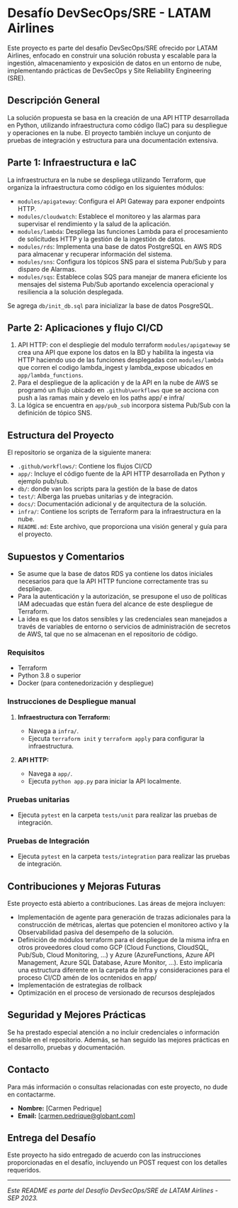 # Desafío DevSecOps/SRE - LATAM Airlines

Este proyecto es parte del desafío DevSecOps/SRE ofrecido por LATAM Airlines, enfocado en construir una solución robusta y escalable para la ingestión, almacenamiento y exposición de datos en un entorno de nube, implementando prácticas de DevSecOps y Site Reliability Engineering (SRE).

## Descripción General

La solución propuesta se basa en la creación de una API HTTP desarrollada en Python, utilizando infraestructura como código (IaC) para su despliegue y operaciones en la nube. El proyecto también incluye un conjunto de pruebas de integración y estructura para una documentación extensiva.

## Parte 1: Infraestructura e IaC
La infraestructura en la nube se despliega utilizando Terraform, que organiza la infraestructura como código en los siguientes módulos:

- `modules/apigateway`: Configura el API Gateway para exponer endpoints HTTP.
- `modules/cloudwatch`: Establece el monitoreo y las alarmas para supervisar el rendimiento y la salud de la aplicación.
- `modules/lambda`: Despliega las funciones Lambda para el procesamiento de solicitudes HTTP y la gestión de la ingestión de datos.
- `modules/rds`: Implementa una base de datos PostgreSQL en AWS RDS para almacenar y recuperar información del sistema.
- `modules/sns`: Configura los tópicos SNS para el sistema Pub/Sub y para disparo de Alarmas.
- `modules/sqs`: Establece colas SQS para manejar de manera eficiente los mensajes del sistema Pub/Sub aportando excelencia operacional y resiliencia a la solución desplegada.

Se agrega `db/init_db.sql` para inicializar la base de datos PosgreSQL. 

## Parte 2: Aplicaciones y flujo CI/CD
1. API HTTP: con el despliegie del modulo terraform `modules/apigateway` se crea una API que expone los datos en la BD y habilita la ingesta via HTTP haciendo uso de las funciones desplegadas con `modules/lambda` que corren el codigo lambda_ingest y lambda_expose ubicados en `app/lambda_functions`. 
2. Para el despliegue de la aplicación y de la API en la nube de AWS se programó un flujo ubicado en `.github\workflows` que se acciona con push a las ramas main y develo en los paths app/ e infra/
3. La lógica se encuentra en `app/pub_sub` incorpora sistema Pub/Sub con la definición de tópico SNS.

## Estructura del Proyecto

El repositorio se organiza de la siguiente manera:

- `.github/workflows/`: Contiene los flujos CI/CD
- `app/`: Incluye el código fuente de la API HTTP desarrollada en Python y ejemplo pub/sub.
- `db/`: donde van los scripts para la gestión de la base de datos
- `test/`: Alberga las pruebas unitarias y de integración.
- `docs/`: Documentación adicional y de arquitectura de la solución.
- `infra/`: Contiene los scripts de Terraform para la infraestructura en la nube.
- `README.md`: Este archivo, que proporciona una visión general y guía para el proyecto.

## Supuestos y Comentarios

- Se asume que la base de datos RDS ya contiene los datos iniciales necesarios para que la API HTTP funcione correctamente tras su despliegue.
- Para la autenticación y la autorización, se presupone el uso de políticas IAM adecuadas que están fuera del alcance de este despliegue de Terraform.
- La idea es que los datos sensibles y las credenciales sean manejados a través de variables de entorno o servicios de administración de secretos de AWS, tal que no se almacenan en el repositorio de código.

### Requisitos

- Terraform
- Python 3.8 o superior
- Docker (para contenedorización y despliegue)

### Instrucciones de Despliegue manual

1. **Infraestructura con Terraform:**
   - Navega a `infra/`.
   - Ejecuta `terraform init` y `terraform apply` para configurar la infraestructura.

2. **API HTTP:**
   - Navega a `app/`.
   - Ejecuta `python app.py` para iniciar la API localmente.

### Pruebas unitarias

- Ejecuta `pytest` en la carpeta `tests/unit` para realizar las pruebas de integración.

### Pruebas de Integración

- Ejecuta `pytest` en la carpeta `tests/integration` para realizar las pruebas de integración.

## Contribuciones y Mejoras Futuras

Este proyecto está abierto a contribuciones. Las áreas de mejora incluyen:

- Implementación de agente para generación de trazas adicionales para la construcción de métricas, alertas que potencien el monitoreo activo y la Observabilidad pasiva del desempeño de la solución.
- Definición de módulos terraform para el despliegue de la misma infra en otros proveedores cloud como GCP (Cloud Functions, CloudSQL, Pub/Sub, Cloud Monitoring, ...) y Azure (AzureFunctions, Azure API Management, Azure SQL Database, Azure Monitor, ...). Esto implicaría  una estructura diferente en la carpeta de Infra y consideraciones para el proceso CI/CD amén de los ocntenidos en app/
- Implementación de estrategias de rollback
- Optimización en el proceso de versionado de recursos desplejados

## Seguridad y Mejores Prácticas

Se ha prestado especial atención a no incluir credenciales o información sensible en el repositorio. Además, se han seguido las mejores prácticas en el desarrollo, pruebas y documentación.

## Contacto

Para más información o consultas relacionadas con este proyecto, no dude en contactarme.

- **Nombre:** [Carmen Pedrique]
- **Email:** [carmen.pedrique@globant.com]

## Entrega del Desafío

Este proyecto ha sido entregado de acuerdo con las instrucciones proporcionadas en el desafío, incluyendo un POST request con los detalles requeridos.

---

*Este README es parte del Desafío DevSecOps/SRE de LATAM Airlines - SEP 2023.*
